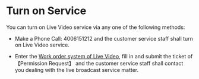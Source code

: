 # Turn on Service

You can turn on Live Video service via any one of the following methods:
-   Make a Phone Call: 4006151212 and the customer service staff shall turn on Live Video service.

-   Enter the [Work order system of Live Video](https://uc.jdcloud.com/myorder/form?cateId=3&questionId=20), fill in and submit the ticket of 【Permission Request】 and the customer service staff shall contact you dealing with the live broadcast service matter.

